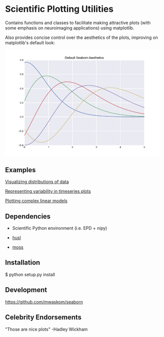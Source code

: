Scientific Plotting Utilities
=============================

Contains functions and classes to facilitate making attractive plots
(with some emphasis on neuroimaging applications) using matplotlib.

Also provides concise control over the aesthetics of the plots, improving on
matplotlib's default look:

![](examples/example_plot.png "Example Seaborn Plot")

Examples
--------

[Visualizing distributions of data](http://nbviewer.ipython.org/urls/raw.github.com/mwaskom/seaborn/master/examples/plotting_distributions.ipynb)

[Representing variability in timeseries plots](http://nbviewer.ipython.org/urls/raw.github.com/mwaskom/seaborn/master/examples/timeseries_plots.ipynb)

[Plotting complex linear models](http://nbviewer.ipython.org/urls/raw.github.com/mwaskom/seaborn/master/examples/linear_models.ipynb)

Dependencies
------------

- Scientific Python environment (i.e. EPD + nipy)

- [husl](https://github.com/boronine/pyhusl)

- [moss](http://github.com/mwaskom/moss)


Installation
------------

$ python setup.py install

Development
-----------

https://github.com/mwaskom/seaborn

Celebrity Endorsements
----------------------

"Those are nice plots" -Hadley Wickham
